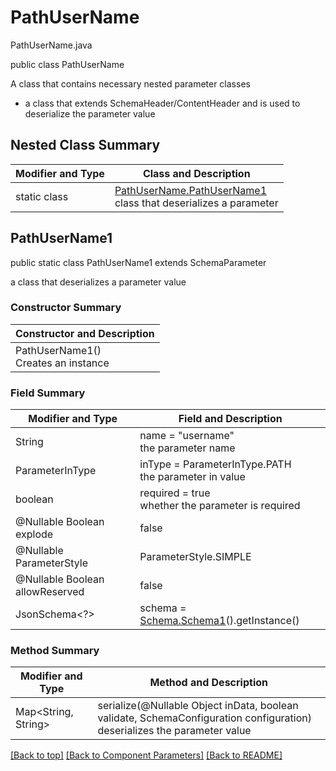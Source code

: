 # PathUserName
PathUserName.java

public class PathUserName

A class that contains necessary nested parameter classes
- a class that extends SchemaHeader/ContentHeader and is used to deserialize the parameter value

## Nested Class Summary
| Modifier and Type | Class and Description |
| ----------------- | --------------------- |
| static class | [PathUserName.PathUserName1](#pathusername1)<br>class that deserializes a parameter |


## PathUserName1
public static class PathUserName1 extends SchemaParameter<br>

a class that deserializes a parameter value

### Constructor Summary
| Constructor and Description |
| --------------------------- |
| PathUserName1()<br>Creates an instance |

### Field Summary
| Modifier and Type | Field and Description |
| ----------------- | --------------------- |
| String | name = "username"<br>the parameter name |
| ParameterInType | inType = ParameterInType.PATH<br>the parameter in value |
| boolean | required = true<br>whether the parameter is required |
| @Nullable Boolean explode | false |
| @Nullable ParameterStyle | ParameterStyle.SIMPLE |
| @Nullable Boolean allowReserved | false |
| JsonSchema<?> | schema = [Schema.Schema1](../../components/parameters/pathusername/Schema.md#schema1)().getInstance()

### Method Summary
| Modifier and Type | Method and Description |
| ----------------- | ---------------------- |
| Map<String, String> | serialize(@Nullable Object inData, boolean validate, SchemaConfiguration configuration)<br>deserializes the parameter value |

[[Back to top]](#top) [[Back to Component Parameters]](../../../README.md#Component-Parameters) [[Back to README]](../../../README.md)

